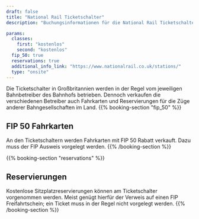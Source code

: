```yaml
---
draft: false
title: "National Rail Ticketschalter"
description: "Buchungsinformationen für die National Rail Ticketschalter."

params:
  classes:
    first: "kostenlos"
    second: "kostenlos"
  fip_50: true
  reservations: true
  additional_info_link: "https://www.nationalrail.co.uk/stations/"
  type: "onsite"
---
```


Die Ticketschalter in Großbritannien werden in der Regel vom jeweiligen Bahnbetreiber des Bahnhofs betrieben. Dennoch verkaufen die verschiedenen Betreiber auch Fahrkarten und Reservierungen für die Züge anderer Bahngesellschaften im Land.
{{% booking-section "fip_50" %}}

## FIP 50 Fahrkarten

An den Ticketschaltern werden Fahrkarten mit FIP 50 Rabatt verkauft. Dazu muss der FIP Ausweis vorgelegt werden.
{{% /booking-section %}}

{{% booking-section "reservations" %}}

## Reservierungen

Kostenlose Sitzplatzreservierungen können am Ticketschalter vorgenommen werden. Meist genügt hierfür der Verweis auf einen FIP Freifahrtschein; ein Ticket muss in der Regel nicht vorgelegt werden.
{{% /booking-section %}}
